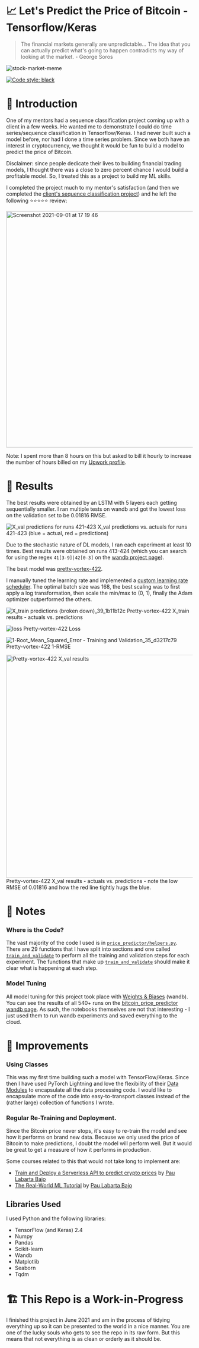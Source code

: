 # 📈 Let's Predict the Price of Bitcoin - Tensorflow/Keras

> The financial markets generally are unpredictable… The idea that you can actually predict what's going to happen contradicts my way of looking at the market. - George Soros

![stock-market-meme](https://user-images.githubusercontent.com/51246969/139806831-81b387ed-6415-4ea6-81d2-11caf6e56a31.png)

[![Code style: black](https://img.shields.io/badge/code%20style-black-000000.svg)](https://github.com/psf/black)

# 🎤 Introduction

One of my mentors had a sequence classification project coming up with a client in a few weeks. He wanted me to demonstrate I could do time series/sequence classification in Tensorflow/Keras. I had never built such a model before, nor had I done a time series problem. Since we both have an interest in cryptocurrency, we thought it would be fun to build a model to predict the price of Bitcoin. 

Disclaimer: since people dedicate their lives to building financial trading models, I thought there was a close to zero percent chance I would build a profitable model. So, I treated this as a project to build my ML skills.

I completed the project much to my mentor's satisfaction (and then we completed the [client's sequence classification project](https://github.com/theadammurphy/sequence_classification_pytorch)) and he left the following ⭐⭐⭐⭐⭐ review:

<img width="636" alt="Screenshot 2021-09-01 at 17 19 46" src="https://user-images.githubusercontent.com/51246969/131698489-32a12020-7cd0-4277-9a62-1907f0eff43d.png">

Note: I spent more than 8 hours on this but asked to bill it hourly to increase the number of hours billed on my [Upwork profile](https://www.upwork.com/freelancers/~01153ca9fd0099730e).

# 🔎 Results

The best results were obtained by an LSTM with 5 layers each getting sequentially smaller. I ran multiple tests on wandb and got the lowest loss on the validation set to be 0.01816 RMSE.

![X_val predictions for runs 421-423](https://user-images.githubusercontent.com/51246969/131756693-86770d0d-dfac-4060-94ce-45d1bb021e3a.png)
X_val predictions vs. actuals for runs 421-423 (blue = actual, red = predictions)

Due to the stochastic nature of DL models, I ran each experiment at least 10 times. Best results were obtained on runs 413-424 (which you can search for using the regex `41[3-9]|42[0-3]` on the [wandb project page](https://wandb.ai/theadammurphy/bitcoin_price_predictor?workspace=user-theadammurphy)).

The best model was [pretty-vortex-422](https://wandb.ai/theadammurphy/bitcoin_price_predictor/runs/k8h5jmb0).

I manually tuned the learning rate and implemented a [custom learning rate scheduler](https://github.com/theadammurphy/bitcoin_price_predictor/blob/f6e801c4d83d993f53cb2eb70ee748c7499b2ddc/price_predictor/helpers.py#L583-L589). The optimal batch size was 168, the best scaling was to first apply a log transformation, then scale the min/max to (0, 1), finally the Adam optimizer outperformed the others.

![X_train predictions (broken down)_39_1b11b12c](https://user-images.githubusercontent.com/51246969/131756093-60d9c154-f196-4fff-91e7-b27600848301.png)
Pretty-vortex-422 X_train results - actuals vs. predictions

![loss](https://user-images.githubusercontent.com/51246969/131756167-a35bb676-1f40-409a-9271-883ddc6ebcdf.png)
Pretty-vortex-422 Loss

![1-Root_Mean_Squared_Error - Training and Validation_35_d3217c79](https://user-images.githubusercontent.com/51246969/131756200-2b1eab22-fbe3-42f4-8c0e-70c1dd0410b1.png)
Pretty-vortex-422 1-RMSE

<img src="https://user-images.githubusercontent.com/51246969/131756215-e955cdde-1a67-4956-9cfa-87655b46002c.png" alt="Pretty-vortex-422 X_val results" width=600 />
Pretty-vortex-422 X_val results - actuals vs. predictions - note the low RMSE of 0.01816 and how the red line tightly hugs the blue.


# 📝 Notes

### Where is the Code?

The vast majority of the code I used is in [`price_predictor/helpers.py`](https://github.com/theadammurphy/bitcoin_price_predictor/blob/main/price_predictor/helpers.py). There are 29 functions that I have split into sections and one called [`train_and_validate`](https://github.com/theadammurphy/bitcoin_price_predictor/blob/50f726064d2230d748309420716758983909bba0/price_predictor/helpers.py#L895-L940) to perform all the training and validation steps for each experiment. The functions that make up [`train_and_validate`](https://github.com/theadammurphy/bitcoin_price_predictor/blob/50f726064d2230d748309420716758983909bba0/price_predictor/helpers.py#L895-L940) should make it clear what is happening at each step. 

### Model Tuning

All model tuning for this project took place with [Weights & Biases](https://wandb.ai/site) (wandb). You can see the results of all 540+ runs on the [bitcoin_price_predictor wandb page](https://wandb.ai/theadammurphy/bitcoin_price_predictor?workspace=user-theadammurphy). As such, the notebooks themselves are not that interesting - I just used them to run wandb experiments and saved everything to the cloud. 


# 💪 Improvements

### Using Classes

This was my first time building such a model with TensorFlow/Keras. Since then I have used PyTorch Lightning and love the flexibility of their [Data Modules](https://pytorch-lightning.readthedocs.io/en/latest/extensions/datamodules.html) to encapsulate all the data processing code. I would like to encapsulate more of the code into easy-to-transport classes instead of the (rather large) collection of functions I wrote. 

### Regular Re-Training and Deployment. 

Since the Bitcoin price never stops, it's easy to re-train the model and see how it performs on brand new data. Because we only used the price of Bitcoin to make predictions, I doubt the model will perform well. But it would be great to get a measure of how it performs in production. 

Some courses related to this that would not take long to implement are:

* [Train and Deploy a Serverless API to predict crypto prices](https://github.com/Paulescu/hands-on-train-and-deploy-ml) by [Pau Labarta Bajo](https://www.linkedin.com/in/pau-labarta-bajo-4432074b/)
* [The Real-World ML Tutorial](https://realworldmachinelearning.carrd.co/) by [Pau Labarta Bajo](https://www.linkedin.com/in/pau-labarta-bajo-4432074b/)

## Libraries Used

I used Python and the following libraries:
* TensorFlow (and Keras) 2.4 
* Numpy
* Pandas
* Scikit-learn
* Wandb
* Matplotlib
* Seaborn
* Tqdm


# 🏗 This Repo is a Work-in-Progress

I finished this project in June 2021 and am in the process of tidying everything up so it can be presented to the world in a nice manner. You are one of the lucky souls who gets to see the repo in its raw form. But this means that not everything is as clean or orderly as it should be.
